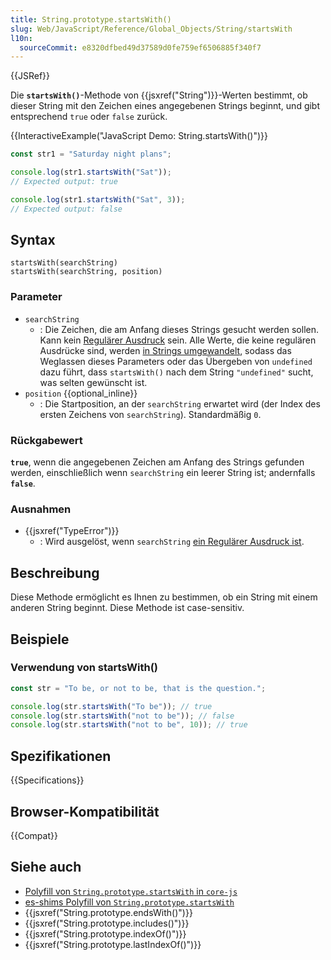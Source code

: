 ```yaml
---
title: String.prototype.startsWith()
slug: Web/JavaScript/Reference/Global_Objects/String/startsWith
l10n:
  sourceCommit: e8320dfbed49d37589d0fe759ef6506885f340f7
---
```


{{JSRef}}

Die **`startsWith()`**-Methode von {{jsxref("String")}}-Werten bestimmt, ob dieser String mit den Zeichen eines angegebenen Strings beginnt, und gibt entsprechend `true` oder `false` zurück.

{{InteractiveExample("JavaScript Demo: String.startsWith()")}}

```js interactive-example
const str1 = "Saturday night plans";

console.log(str1.startsWith("Sat"));
// Expected output: true

console.log(str1.startsWith("Sat", 3));
// Expected output: false
```

## Syntax

```js-nolint
startsWith(searchString)
startsWith(searchString, position)
```

### Parameter

- `searchString`
  - : Die Zeichen, die am Anfang dieses Strings gesucht werden sollen. Kann kein [Regulärer Ausdruck](/de/docs/Web/JavaScript/Reference/Global_Objects/RegExp#special_handling_for_regexes) sein. Alle Werte, die keine regulären Ausdrücke sind, werden [in Strings umgewandelt](/de/docs/Web/JavaScript/Reference/Global_Objects/String#string_coercion), sodass das Weglassen dieses Parameters oder das Übergeben von `undefined` dazu führt, dass `startsWith()` nach dem String `"undefined"` sucht, was selten gewünscht ist.
- `position` {{optional_inline}}
  - : Die Startposition, an der `searchString` erwartet wird (der Index des ersten Zeichens von `searchString`). Standardmäßig `0`.

### Rückgabewert

**`true`**, wenn die angegebenen Zeichen am Anfang des Strings gefunden werden, einschließlich wenn `searchString` ein leerer String ist; andernfalls **`false`**.

### Ausnahmen

- {{jsxref("TypeError")}}
  - : Wird ausgelöst, wenn `searchString` [ein Regulärer Ausdruck ist](/de/docs/Web/JavaScript/Reference/Global_Objects/RegExp#special_handling_for_regexes).

## Beschreibung

Diese Methode ermöglicht es Ihnen zu bestimmen, ob ein String mit einem anderen String beginnt. Diese Methode ist case-sensitiv.

## Beispiele

### Verwendung von startsWith()

```js
const str = "To be, or not to be, that is the question.";

console.log(str.startsWith("To be")); // true
console.log(str.startsWith("not to be")); // false
console.log(str.startsWith("not to be", 10)); // true
```

## Spezifikationen

{{Specifications}}

## Browser-Kompatibilität

{{Compat}}

## Siehe auch

- [Polyfill von `String.prototype.startsWith` in `core-js`](https://github.com/zloirock/core-js#ecmascript-string-and-regexp)
- [es-shims Polyfill von `String.prototype.startsWith`](https://www.npmjs.com/package/string.prototype.startswith)
- {{jsxref("String.prototype.endsWith()")}}
- {{jsxref("String.prototype.includes()")}}
- {{jsxref("String.prototype.indexOf()")}}
- {{jsxref("String.prototype.lastIndexOf()")}}
